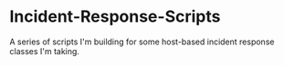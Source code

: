 # Incident-Response-Scripts
A series of scripts I'm building for some host-based incident response classes I'm taking. 
